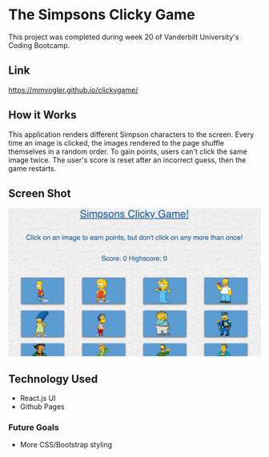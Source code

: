 # The Simpsons Clicky Game
This project was completed during week 20 of Vanderbilt University's Coding Bootcamp. 

## Link

https://mmvogler.github.io/clickygame/

## How it Works

This application renders different Simpson characters to the screen. 
Every time an image is clicked, the images rendered to the page shuffle themselves in a random order. To gain points, users can't click the same image twice. The user's score is reset after an incorrect guess, then the game restarts.

## Screen Shot

![Screen shot](public/images/screenShot.jpg)

## Technology Used

- React.js UI 
- Github Pages

### Future Goals

- More CSS/Bootstrap styling 





